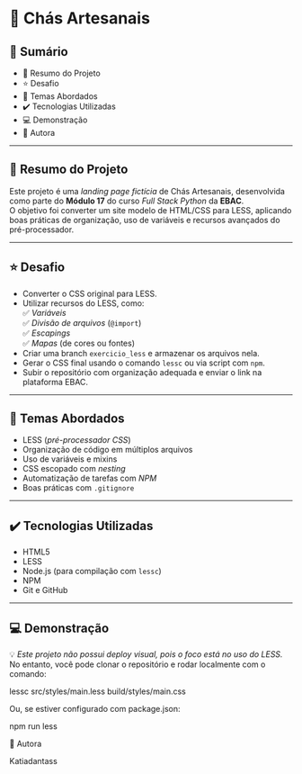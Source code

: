# 🍵 Chás Artesanais

## 📎 Sumário
- 📌 Resumo do Projeto  
- ⭐ Desafio  
- 📂 Temas Abordados  
- ✔️ Tecnologias Utilizadas  
- 💻 Demonstração  
- 🙋 Autora  

---

## 📌 Resumo do Projeto
Este projeto é uma *landing page fictícia* de Chás Artesanais, desenvolvida como parte do **Módulo 17** do curso *Full Stack Python* da **EBAC**.  
O objetivo foi converter um site modelo de HTML/CSS para LESS, aplicando boas práticas de organização, uso de variáveis e recursos avançados do pré-processador.

---

## ⭐ Desafio
- Converter o CSS original para LESS.  
- Utilizar recursos do LESS, como:  
  ✅ *Variáveis*  
  ✅ *Divisão de arquivos* (`@import`)  
  ✅ *Escapings*  
  ✅ *Mapas* (de cores ou fontes)  
- Criar uma branch `exercicio_less` e armazenar os arquivos nela.  
- Gerar o CSS final usando o comando `lessc` ou via script com `npm`.  
- Subir o repositório com organização adequada e enviar o link na plataforma EBAC.

---

## 📂 Temas Abordados
- LESS (*pré-processador CSS*)  
- Organização de código em múltiplos arquivos  
- Uso de variáveis e mixins  
- CSS escopado com *nesting*  
- Automatização de tarefas com *NPM*  
- Boas práticas com `.gitignore`

---

## ✔️ Tecnologias Utilizadas
- HTML5  
- LESS  
- Node.js (para compilação com `lessc`)  
- NPM  
- Git e GitHub  

---

## 💻 Demonstração
💡 *Este projeto não possui deploy visual, pois o foco está no uso do LESS.*  
No entanto, você pode clonar o repositório e rodar localmente com o comando:

lessc src/styles/main.less build/styles/main.css

Ou, se estiver configurado com package.json:

npm run less

🙋 Autora

Katiadantass
